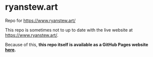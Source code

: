 # ryanstew.art
Repo for https://www.ryanstew.art/

This repo is sometimes not to up to date with the live website at https://www.ryanstew.art/.

Because of this, **this repo itself is available as a GitHub Pages website [here](https://rynstwrt.github.io/ryanstew.art/).**
